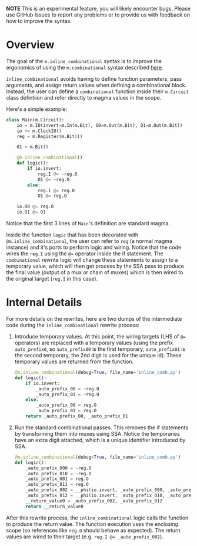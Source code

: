 **NOTE** This is an experimental feature, you will likely encounter bugs.
Please use GitHub Issues to report any problems or to provide us with feedback
on how to improve the syntax.

# Overview
The goal of the `m.inline_combinational` syntax is to improve the ergonomics of
using the `m.combinational` syntax described [here](./circuit_definitions.md).

`inline_combinational` avoids having to define function parameters, pass
arguments, and assign return values when defining a combinational block.  Instead,
the user can define a `combinational` function inside their `m.Circuit` class
defintiion and refer directly to magma values in the scope.  

Here's a simple example:

```python
class Main(m.Circuit):
    io = m.IO(invert=m.In(m.Bit), O0=m.Out(m.Bit), O1=m.Out(m.Bit))
    io += m.ClockIO()
    reg = m.Register(m.Bit)()

    O1 = m.Bit()

    @m.inline_combinational()
    def logic():
        if io.invert:
            reg.I @= ~reg.O
            O1 @= ~reg.O
        else:
            reg.I @= reg.O
            O1 @= reg.O

    io.O0 @= reg.O
    io.O1 @= O1
```

Notice that the first 3 lines of `Main`'s definition are standard magma.

Inside the function `logic` that has been decorated with
`@m.inline_combinational`, the user can refer to `reg` (a normal magma
instance) and it's ports to perform logic and wiring.
Notice that the code wires the `reg.I` using the `@=` operator inside the if
statement.  The `combinational` rewrite logic will change these statements to
assign to a temporary value, which will then get process by the SSA pass to
produce the final value (output of a mux or chain of muxes) which is then wired
to the original target (`reg.I` in this case).

# Internal Details
For more details on the rewrites, here are two dumps of the intermediate code
during the `inline_combinational` rewrite process:
1. Introduce temporary values.  At this point, the wiring targets (LHS of `@=`
   operators) are replaced with a temporary values
   (using the prefix `auto_prefix0`, so `auto_prefix00` is the first temporary,
   `auto_prefix01` is the second temporary, the 2nd digit is used for the
   unique id). These temporary values are returned from the function.
   ```python
   @m.inline_combinational(debug=True, file_name='inline_comb.py')
   def logic():
       if io.invert:
           _auto_prefix_00 = ~reg.O
           _auto_prefix_01 = ~reg.O
       else:
           _auto_prefix_00 = reg.O
           _auto_prefix_01 = reg.O
       return _auto_prefix_00, _auto_prefix_01
   ```
2. Run the standard combinational passes.  This removes the if statements by
   transforming them into muxes using SSA.  Notice the temporaries have an
   extra digit attached, which is a unique identifier introduced by SSA.
   ```python
   @m.inline_combinational(debug=True, file_name='inline_comb.py')
   def logic():
       _auto_prefix_000 = ~reg.O
       _auto_prefix_010 = ~reg.O
       _auto_prefix_001 = reg.O
       _auto_prefix_011 = reg.O
       _auto_prefix_002 = __phi(io.invert, _auto_prefix_000, _auto_prefix_001)
       _auto_prefix_012 = __phi(io.invert, _auto_prefix_010, _auto_prefix_011)
       __return_value0 = _auto_prefix_002, _auto_prefix_012
       return __return_value0
   ```

After this rewrite process, the `inline_combinational` logic calls the function
to produce the return value.  The function execution uses the enclosing scope
(so references like `reg.O` should behave as expected).  The return values are
wired to their target (e.g. `reg.I @= _auto_prefix_002`).
